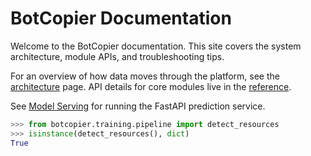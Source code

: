 # BotCopier Documentation

Welcome to the BotCopier documentation. This site covers the system architecture, module APIs, and troubleshooting tips.

For an overview of how data moves through the platform, see the [architecture](architecture.md) page. API details for core modules live in the [reference](api.md).

See [Model Serving](serve_model.md) for running the FastAPI prediction service.

```python
>>> from botcopier.training.pipeline import detect_resources
>>> isinstance(detect_resources(), dict)
True

```
